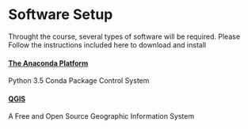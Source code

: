# Software Setup

 Throught the course, several types of software will be required. Please Follow the instructions included here to download and install

#### [The Anaconda Platform](https://www.continuum.io/downloads)
Python 3.5
Conda Package Control System
#### [QGIS](http://www.qgis.org/en/site/forusers/download.html)
A Free and Open Source Geographic Information System